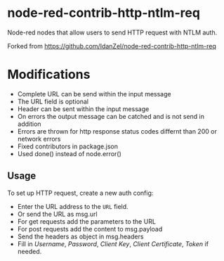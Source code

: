 # node-red-contrib-http-ntlm-req
Node-red nodes that allow users to send HTTP request with NTLM auth.

Forked from https://github.com/IdanZel/node-red-contrib-http-ntlm-req

# Modifications
* Complete URL can be send within the input message
* The URL field is optional
* Header can be sent within the input message
* On errors the output message can be catched and is not send in addition
* Errors are thrown for http response status codes differnt than 200 or network errors
* Fixed contributors in package.json
* Used done() instead of node.error()

## Usage
To set up HTTP request, create a new auth config:
* Enter the URL address to the `URL` field. 
* Or send the URL as msg.url 
*   For get requests add the parameters to the URL
*   For post requests add the content to msg.payload
* Send the headers as object in msg.headers
* Fill in *Username*, *Password*, *Client Key*, *Client Certificate*, *Token* if needed.